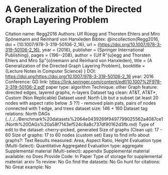 # A Generalization of the Directed Graph Layering Problem

Citation name: Regg2016
Authors: Ulf Rüegg and Thorsten Ehlers and Miro Spönemann and Reinhard von Hanxleden
Bibtex: @incollection{Regg2016,
doi = {10.1007/978-3-319-50106-2_16},
url = {https://doi.org/10.1007/978-3-319-50106-2_16},
year = {2016},
publisher = {Springer International Publishing},
pages = {196--208},
author = {Ulf R\"{u}egg and Thorsten Ehlers and Miro Sp\"{o}nemann and Reinhard von Hanxleden},
title = {A Generalization of the Directed Graph Layering Problem},
booktitle = {Lecture Notes in Computer Science}
}
DOI: https://doi.org/https://doi.org/10.1007/978-3-319-50106-2_16
year: 2016
Conference: GD
link: https://link.springer.com/content/pdf/10.1007%2F978-3-319-50106-2.pdf
paper type: algorithm
Technique: other
Graph feature: directed edges, layered graphs, n-layers
Dataset tag clean: AT&T, AT&T*, Custom (Non Replicable)
Dataset used: North Lib but a subset (at least 20 nodes with aspect ratio below .5 ??) - removed plain pats, pairs of nodes connected with 1 edge, and trees
dataset size: 146 + 160
Dataset tag relations: North DAGs (../../../Benchmark%20datasets%2064e0439269f9497799025562a4087ce1/North%20DAGs%20a58f7143ef524c8a8c737df90162d3fb.md)
Type of edit to the dataset: cherry-picked, generated
Size of graphs (Clean up): 17 - 60
Size of graphs: 17 to 60 nodes (custom set)
Easy to find info about graphs?: Text
Results measured: Area, Aspect Ratio, Height
Evaluation type (Multi-Select): Quantitative Aggregated
Evaluation type: aggregate
Supplemental material (Multi-select): appendix
Supplemental material available: no
Does Provide Code: In Paper
Type of storage for supplemental material: arxiv
To review: No
Go find the datasets: No
Go hunt for citations: No
Great example: No